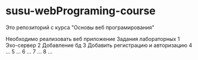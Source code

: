 # susu-webPrograming-course
Это репозиторий с курса "Основы веб програмирования"


Необходимо реализовать веб приложение
Задания лабораторных
1 Эхо-сервер
2 Добавление бд
3 Добавить регистрацию и авторизацию
4 ...
5 ... 
6 ...
7 ...
8 ...
